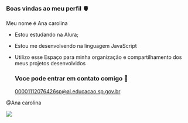 ### Boas vindas ao meu perfil 🫀

Meu nome é Ana carolina

- Estou estudando na Alura;
- Estou me desenvolvendo na linguagem JavaScript
- Utilizo esse Espaço para minha organização e compartilhamento dos meus projetos desenvolvidos

  ### Voce pode entrar em contato comigo 📧

  00001112076426sp@al.educacao.sp.gov.br

 @Ana carolina

![](https://media1.tenor.com/m/B53wvWQ6lX8AAAAd/kidi-okul-okul.gif)


